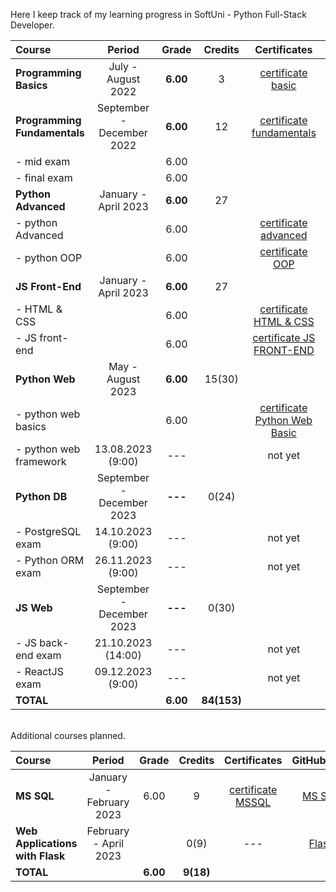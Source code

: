 
Here I keep track of my learning progress in SoftUni - Python Full-Stack Developer.

| Course                       |          Period           |  Grade   |   Credits   |          Certificates           |   GitHubRepo    |
|:-----------------------------|:-------------------------:|:--------:|:-----------:|:-------------------------------:|:---------------:|
| **Programming Basics**       |    July - August 2022     | **6.00** |      3      |       [certificate basic]       |     [basic]     |
| **Programming Fundamentals** | September - December 2022 | **6.00** |     12      |   [certificate fundamentals]    | [fundamentals]  |
| - mid exam                   |                           |   6.00   |             |                                 |                 |
| - final exam                 |                           |   6.00   |             |                                 |                 |
| **Python Advanced**          |   January - April 2023    | **6.00** |     27      |                                 |                 |
| - python Advanced            |                           |   6.00   |             |     [certificate advanced]      |   [advanced]    |
| - python OOP                 |                           |   6.00   |             |        [certificate OOP]        |      [OOP]      |
| **JS Front-End**             |   January - April 2023    | **6.00** |     27      |                                 |                 |
| - HTML & CSS                 |                           |   6.00   |             |    [certificate HTML & CSS]     |  [HTML & CSS]   |
| - JS front-end               |                           |   6.00   |             |   [certificate JS FRONT-END]    |  [JS Font-End]  |
| **Python Web**               |     May - August 2023     | **6.00** |   15(30)    |                                 |                 |
| - python web basics          |                           |   6.00   |             | [certificate Python Web Basic]  |   [web basic]   |
| - python web framework       |     13.08.2023 (9:00)     |   ---    |             |             not yet             | [web framework] |
| **Python DB**                | September - December 2023 | **---**  |    0(24)    |                                 |                 |
| - PostgreSQL exam            |     14.10.2023 (9:00)     |   ---    |             |             not yet             |                 |
| - Python ORM exam            |     26.11.2023 (9:00)     |   ---    |             |             not yet             |                 |
| **JS Web**                   | September - December 2023 | **---**  |    0(30)    |                                 |                 |
| - JS back-end exam           |    21.10.2023 (14:00)     |   ---    |             |             not yet             |                 |
| - ReactJS exam               |     09.12.2023 (9:00)     |   ---    |             |             not yet             |                 |
| **TOTAL**                    |                           | **6.00** | **84(153)** |                                 |                 |

[basic]:https://github.com/VelinIliev/python-basic-softuni 
[fundamentals]: https://github.com/VelinIliev/python-fundamentals-softuni
[advanced]: https://github.com/VelinIliev/python-advanced-softuni
[OOP]: https://github.com/VelinIliev/python_oop_softuni
[HTML & CSS]:https://github.com/VelinIliev/html-and-css-softuni
[web basic]: https://github.com/VelinIliev/python_web_basics
[JS Font-End]: https://github.com/VelinIliev/js-front-end-softuni
[web framework]: https://github.com/VelinIliev/python_web_framework

[certificate basic]:https://softuni.bg/certificates/details/140540/cdc98c99
[certificate fundamentals]: https://softuni.bg/certificates/details/148794/32086962
[certificate advanced]: https://softuni.bg/certificates/details/159314/afb9a3d3
[certificate HTML & CSS]: https://softuni.bg/certificates/details/162904/6154e496
[certificate OOP]: https://softuni.bg/certificates/details/168162/acb3f086
[certificate JS FRONT-END]: https://softuni.bg/certificates/details/170672/ad7e8ffb
[certificate Python Web Basic]: https://softuni.bg/certificates/details/177840/0f00f69b

<br>
Additional courses planned.

| Course                                |                  Period                   |  Grade   |  Credits  |    Certificates     | GitHubRepo |
|:--------------------------------------|:-----------------------------------------:|:--------:|:---------:|:-------------------:|:----------:|
| **MS SQL**                            |          January - February 2023          |   6.00   |     9     | [certificate MSSQL] |  [MS SQL]  |
| **Web Applications <br/> with Flask** |           February - April 2023           |          |   0(9)    |         ---         |  [Flask]   |
| **TOTAL**                             |                                           | **6.00** | **9(18)** |                     |            |

[MS SQL]: https://github.com/VelinIliev/mssql-softuni
[Flask]: https://github.com/VelinIliev/Web-Applications-with-Flask---SoftUni

[certificate MSSQL]: https://softuni.bg/certificates/details/157955/30bb58a2


